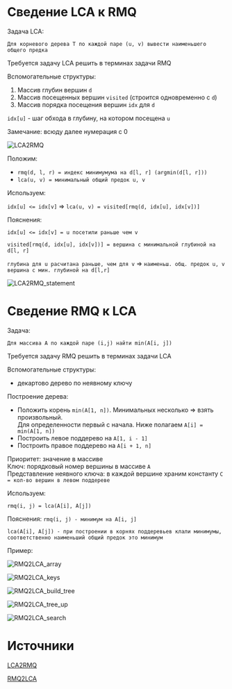 # Сведение LCA к RMQ

Задача LCA:

`Для корневого дерева T по каждой паре (u, v) вывести наименьшего общего предка`

Требуется задачу LCA решить в терминах задачи RMQ

Вспомогательные структуры:
1. Массив глубин вершин `d`
2. Массив посещенных вершин `visited` (строится одновременно с `d`)
3. Массив порядка посещения вершин `idx` для `d`

`idx[u]` - шаг обхода в глубину, на котором посещена `u`

Замечание: всюду далее нумерация с 0

![LCA2RMQ](../images/Reduction/LCA2RMQ.jpg)

Положим:
* `rmq(d, l, r) = индекс минимумума на d[l, r] (argmin(d[l, r]))`
* `lca(u, v) = минимальный общий предок u, v`

Используем:

`idx[u] <= idx[v]` => `lca(u, v) = visited[rmq(d, idx[u], idx[v])]`

Пояснения:

`idx[u] <= idx[v] = u посетили раньше чем v`

`visited[rmq(d, idx[u], idx[v])] = вершина с минимальной глубиной на d[l, r]`

`глубина для u расчитана раньше, чем для v` => `наименьш. общ. предок u, v вершина с мин. глубиной на d[l,r]`

![LCA2RMQ_statement](../images/Reduction/LCA2RMQ_statement.jpg)

# Сведение RMQ к LCA

Задача:

`Для массива A по каждой паре (i,j) найти min(A[i, j])`

Требуется задачу RMQ решить в терминах задачи LCA   

Вспомогательные структуры:
* декартово дерево по неявному ключу

Построение дерева:
* Положить корень `min(A[1, n])`. Минимальных несколько => взять произвольный.</br>
Для определенности первый с начала. Ниже полагаем `A[i] = min(A[1, n])`
* Построить левое поддерево на `A[1, i - 1]`
* Построить правое поддерево на `A[i + 1, n]`

Приоритет: значение в массиве </br>
Ключ: порядковый номер вершины в массиве `A`</br>
Представление неявного ключа: в каждой вершине храним константу `C = кол-во вершин в левом поддереве`

Используем:

`rmq(i, j) = lca(A[i], A[j])`

Пояснения:
`rmq(i, j) - минимум на A[i, j]`

`lca(A[i], A[j]) - при построении в корнях поддеревьев клали минимумы,`</br>
`соответственно наименьший общий предок это минимум `

Пример:

![RMQ2LCA_array](../images/Reduction/RMQ2LCA_array.jpg)

![RMQ2LCA_keys](../images/Reduction/RMQ2LCA_keys.jpg)

![RMQ2LCA_build_tree](../images/Reduction/RMQ2LCA_build_tree.jpg)

![RMQ2LCA_tree_up](../images/Reduction/RMQ2LCA_tree_up.jpg)

![RMQ2LCA_search](../images/Reduction/RMQ2LCA_search.jpg)

# Источники

[LCA2RMQ](https://neerc.ifmo.ru/wiki/index.php?title=%D0%A1%D0%B2%D0%B5%D0%B4%D0%B5%D0%BD%D0%B8%D0%B5_%D0%B7%D0%B0%D0%B4%D0%B0%D1%87%D0%B8_LCA_%D0%BA_%D0%B7%D0%B0%D0%B4%D0%B0%D1%87%D0%B5_RMQ)

[RMQ2LCA](https://neerc.ifmo.ru/wiki/index.php?title=%D0%A1%D0%B2%D0%B5%D0%B4%D0%B5%D0%BD%D0%B8%D0%B5_%D0%B7%D0%B0%D0%B4%D0%B0%D1%87%D0%B8_RMQ_%D0%BA_%D0%B7%D0%B0%D0%B4%D0%B0%D1%87%D0%B5_LCA)